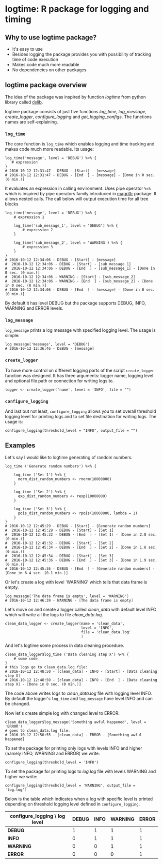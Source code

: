 logtime: R package for logging and timing
==============================================

## Why to use logtime package?

* It's easy to use
* Besides logging the package provides you with possibility of tracking time of code execution
* Makes code much more readable
* No dependencies on other packages

## logtime package overview


The idea of the package was inspired by function *logtime* from python library called [dslib](https://github.com/itdxer/dslib).

logtime package consists of just five functions *log_time*, *log_message*, *create_logger*, *configure_logging* and *get_logging_configs*. The functions names are self-explaining.

### `log_time`

The core function is `log_time` which enables logging and time tracking and makes code much more readable. Its usage:

```
log_time('message', level = 'DEBUG') %<% {
   # expression
}
# 2016-10-12 12:31:47 - DEBUG - [Start] - [message]
# 2016-10-12 12:31:47 - DEBUG - [End  ] - [message] - [Done in 0 sec. (0 min.)]
```

It evaluates an expression in calling environment. Uses pipe operator ```%<%``` which is inspired by pipe operators family introduced in [magrittr](https://github.com/smbache/magrittr) package. It allows nested calls. The call below will output execution time for all tree blocks

```
log_time('message', level = 'DEBUG') %<% {
    # expression 1

    log_time('sub_message_1', level = 'DEBUG') %<% {
        # expression 2
    }

    log_time('sub_message_2', level = 'WARNING') %<% {
        # expression 3
    }
}
# 2016-10-12 12:34:06 - DEBUG - [Start] - [message]
#  2016-10-12 12:34:06 - DEBUG - [Start] - [sub_message_1]
#  2016-10-12 12:34:06 - DEBUG - [End  ] - [sub_message_1] - [Done in 0 sec. (0 min.)]
#  2016-10-12 12:34:06 - WARNING - [Start] - [sub_message_2]
#  2016-10-12 12:34:06 - WARNING - [End  ] - [sub_message_2] - [Done in 0 sec. (0 min.)]
# 2016-10-12 12:34:06 - DEBUG - [End  ] - [message] - [Done in 0 sec. (0 min.)]
```

By default it has level DEBUG but the package supports DEBUG, INFO, WARNING and  ERROR levels.


### `log_message`


`log_message` prints a log message with specified logging level. The usage is simple:

```
log_message('message', level = 'DEBUG')
# 2016-10-12 12:36:46 - DEBUG - [message]
```

### `create_logger`

To have more control on different logging parts of the script `create_logger` function was designed. It has three arguments: logger name, logging level and optional file path or connection for writing logs to.

```
logger <- create_logger('name', level = 'INFO', file = "")
```

### `configure_logging`

And last but not least, `configure_logging` allows you to set overall threshold logging level for printing logs and to set file destination for writing logs. The usage is:

```
configure_logging(threshold_level = "INFO", output_file = "")
```

## Examples


Let's say I would like to logtime generating of random numbers.

```
log_time ('Generate random numbers') %<% {

    log_time ('Set 1') %<% {
      norm_dist_random_numbers <- rnorm(10000000)
    }

    log_time ('Set 2') %<% {
      exp_dist_random_numbers <- rexp(10000000)    
    }

    log_time ('Set 3') %<% {
      pois_dist_random_numbers <- rpois(10000000, lambda = 1)
    }
}
# 2016-10-12 12:45:29 - DEBUG - [Start] - [Generate random numbers]
#  2016-10-12 12:45:29 - DEBUG - [Start] - [Set 1]
#  2016-10-12 12:45:32 - DEBUG - [End  ] - [Set 1] - [Done in 2.8 sec. (0 min.)]
#  2016-10-12 12:45:32 - DEBUG - [Start] - [Set 2]
#  2016-10-12 12:45:34 - DEBUG - [End  ] - [Set 2] - [Done in 1.8 sec. (0 min.)]
#  2016-10-12 12:45:34 - DEBUG - [Start] - [Set 3]
#  2016-10-12 12:45:36 - DEBUG - [End  ] - [Set 3] - [Done in 1.9 sec. (0 min.)]
# 2016-10-12 12:45:36 - DEBUG - [End  ] - [Generate random numbers] -
[Done in 6.4 sec. (0.1 min.)]
```

Or let's create a log with level 'WARNING' which tells that data frame is empty.

```
log_message('The data frame is empty', level = 'WARNING')
# 2016-10-12 12:46:39 - WARNING - [The data frame is empty]
```

Let's move on and create a logger called *clean_data* with default level INFO which will write all the logs to file *clean_data.log*.

```
clean_data_logger <- create_logger(name = 'clean_data',
                                   level = 'INFO',
                                   file = 'clean_data.log'
                                   )
```

And let's logtime some process in data cleaning procedure.

```
clean_data_logger$log_time ('Data cleaning step X') %<% {
    # some code
}
# this logs go to clean_data.log file:
# 2016-10-12 12:48:50 - [clean_data] - INFO - [Start] - [Data cleaning step X]
# 2016-10-12 12:48:50 - [clean_data] - INFO - [End  ] - [Data cleaning step X] - [Done in 0 sec. (0 min.)]
```

The code above writes logs to *clean_data.log* file with logging level INFO.
By default the logger's `log_time` and `log_message` have level INFO and can be changed.


Now let's create simple log with changed level to ERROR.

```
clean_data_logger$log_message('Something awful happened', level = 'ERROR')
# goes to clean_data.log file:
# 2016-10-12 12:50:55 - [clean_data] - ERROR - [Something awful happened]
```

To set the package for printing only logs with levels INFO and higher (namely INFO, WARNING and ERROR) we write:

```
configure_logging(threshold_level = 'INFO')
```

To set the package for printing logs to *log.log* file with levels WARNING and higher we write:

```
configure_logging(threshold_level = 'WARNING', output_file = 'log.log')
```

Below is the table which indicates when a log with specific level is printed depending on threshold logging level defined in `configure_logging`.

|configure_logging \ log level |DEBUG|INFO |WARNING|ERROR|
|-------|-----|-----|-------|-----|
|**DEBUG**  |1    |1    |1      |1    |
|**INFO**   |0    |1    |1      |1    |
|**WARNING**|0    |0    |1      |1    |
|**ERROR**  |0    |0    |0      |1    |
